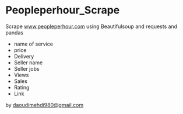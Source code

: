 # Peopleperhour_Scrape
Scrape www.peopleperhour.com using Beautifulsoup and requests and pandas

- name of service
- price
- Delivery
- Seller name
- Seller jobs
- Views
- Sales
- Rating
- Link


by daoudimehdi980@gmail.com
